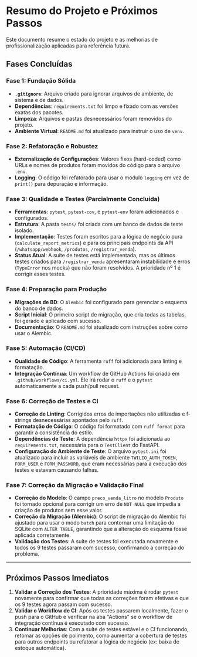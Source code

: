# Resumo do Projeto e Próximos Passos

Este documento resume o estado do projeto e as melhorias de profissionalização aplicadas para referência futura.

## Fases Concluídas

### Fase 1: Fundação Sólida
- **`.gitignore`**: Arquivo criado para ignorar arquivos de ambiente, de sistema e de dados.
- **Dependências**: `requirements.txt` foi limpo e fixado com as versões exatas dos pacotes.
- **Limpeza**: Arquivos e pastas desnecessários foram removidos do projeto.
- **Ambiente Virtual**: `README.md` foi atualizado para instruir o uso de `venv`.

### Fase 2: Refatoração e Robustez
- **Externalização de Configurações**: Valores fixos (hard-coded) como URLs e nomes de produtos foram movidos do código para o arquivo `.env`.
- **Logging**: O código foi refatorado para usar o módulo `logging` em vez de `print()` para depuração e informação.

### Fase 3: Qualidade e Testes (Parcialmente Concluída)
- **Ferramentas**: `pytest`, `pytest-cov`, e `pytest-env` foram adicionados e configurados.
- **Estrutura**: A pasta `tests/` foi criada com um banco de dados de teste isolado.
- **Implementação**: Testes foram escritos para a lógica de negócio pura (`calculate_report_metrics`) e para os principais endpoints da API (`/whatsapp/webhook`, `/produtos`, `/registrar_venda`).
- **Status Atual**: A suíte de testes está implementada, mas os últimos testes criados para `/registrar_venda` apresentaram instabilidade e erros (`TypeError` nos mocks) que não foram resolvidos. A prioridade nº 1 é corrigir esses testes.

### Fase 4: Preparação para Produção
- **Migrações de BD**: O `Alembic` foi configurado para gerenciar o esquema do banco de dados.
- **Script Inicial**: O primeiro script de migração, que cria todas as tabelas, foi gerado e aplicado com sucesso.
- **Documentação**: O `README.md` foi atualizado com instruções sobre como usar o Alembic.

### Fase 5: Automação (CI/CD)
- **Qualidade de Código**: A ferramenta `ruff` foi adicionada para linting e formatação.
- **Integração Contínua**: Um workflow de GitHub Actions foi criado em `.github/workflows/ci.yml`. Ele irá rodar o `ruff` e o `pytest` automaticamente a cada push/pull request.

### Fase 6: Correção de Testes e CI
- **Correção de Linting**: Corrigidos erros de importações não utilizadas e f-strings desnecessárias apontados pelo `ruff`.
- **Formatação de Código**: O código foi formatado com `ruff format` para garantir a consistência do estilo.
- **Dependências de Teste**: A dependência `httpx` foi adicionada ao `requirements.txt`, necessária para o `TestClient` do FastAPI.
- **Configuração do Ambiente de Teste**: O arquivo `pytest.ini` foi atualizado para incluir as variáveis de ambiente `TWILIO_AUTH_TOKEN`, `FORM_USER` e `FORM_PASSWORD`, que eram necessárias para a execução dos testes e estavam causando falhas.

### Fase 7: Correção da Migração e Validação Final
- **Correção do Modelo**: O campo `preco_venda_litro` no modelo `Produto` foi tornado opcional para corrigir um erro de `NOT NULL` que impedia a criação de produtos sem esse valor.
- **Correção da Migração (Alembic)**: O script de migração do Alembic foi ajustado para usar o modo `batch` para contornar uma limitação do SQLite com `ALTER TABLE`, garantindo que a alteração do esquema fosse aplicada corretamente.
- **Validação dos Testes**: A suíte de testes foi executada novamente e todos os 9 testes passaram com sucesso, confirmando a correção do problema.

---

## Próximos Passos Imediatos

1.  **Validar a Correção dos Testes**: A prioridade máxima é rodar `pytest` novamente para confirmar que todas as correções foram efetivas e que os 9 testes agora passam com sucesso.
2.  **Validar o Workflow de CI**: Após os testes passarem localmente, fazer o push para o GitHub e verificar na aba "Actions" se o workflow de integração contínua é executado com sucesso.
3.  **Continuar Melhorias**: Com a suíte de testes estável e o CI funcionando, retomar as opções de polimento, como aumentar a cobertura de testes para outros endpoints ou refatorar a lógica de negócio (ex: baixa de estoque automática).